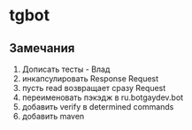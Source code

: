 # tgbot
## Замечания
1. Дописать тесты - Влад
2. инкапсулировать Response Request
3. пусть read  возвращает сразу Request
4. переименовать пэкэдж в ru.botgaydev.bot
5. добавить verify в determined commands
6. добавить  maven
